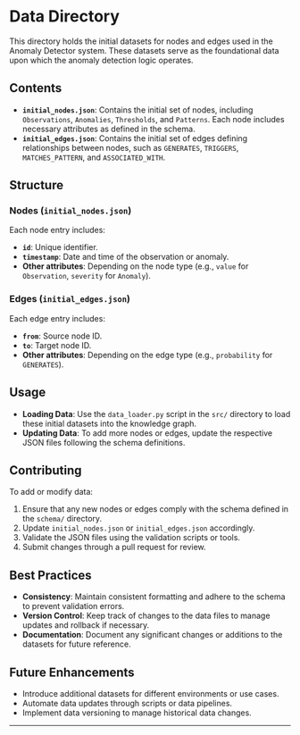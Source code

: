 # Data Directory

This directory holds the initial datasets for nodes and edges used in the Anomaly Detector system. These datasets serve as the foundational data upon which the anomaly detection logic operates.

## Contents

- **`initial_nodes.json`**: Contains the initial set of nodes, including `Observations`, `Anomalies`, `Thresholds`, and `Patterns`. Each node includes necessary attributes as defined in the schema.
- **`initial_edges.json`**: Contains the initial set of edges defining relationships between nodes, such as `GENERATES`, `TRIGGERS`, `MATCHES_PATTERN`, and `ASSOCIATED_WITH`.

## Structure

### Nodes (`initial_nodes.json`)

Each node entry includes:
- **`id`**: Unique identifier.
- **`timestamp`**: Date and time of the observation or anomaly.
- **Other attributes**: Depending on the node type (e.g., `value` for `Observation`, `severity` for `Anomaly`).

### Edges (`initial_edges.json`)

Each edge entry includes:
- **`from`**: Source node ID.
- **`to`**: Target node ID.
- **Other attributes**: Depending on the edge type (e.g., `probability` for `GENERATES`).

## Usage

- **Loading Data**: Use the `data_loader.py` script in the `src/` directory to load these initial datasets into the knowledge graph.
- **Updating Data**: To add more nodes or edges, update the respective JSON files following the schema definitions.

## Contributing

To add or modify data:

1. Ensure that any new nodes or edges comply with the schema defined in the `schema/` directory.
2. Update `initial_nodes.json` or `initial_edges.json` accordingly.
3. Validate the JSON files using the validation scripts or tools.
4. Submit changes through a pull request for review.

## Best Practices

- **Consistency**: Maintain consistent formatting and adhere to the schema to prevent validation errors.
- **Version Control**: Keep track of changes to the data files to manage updates and rollback if necessary.
- **Documentation**: Document any significant changes or additions to the datasets for future reference.

## Future Enhancements

- Introduce additional datasets for different environments or use cases.
- Automate data updates through scripts or data pipelines.
- Implement data versioning to manage historical data changes.

---


